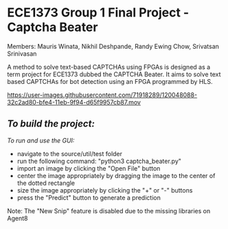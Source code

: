 # ECE1373 Group 1 Final Project - Captcha Beater
Members: 
  Mauris Winata,
  Nikhil Deshpande,
  Randy Ewing Chow,
  Srivatsan Srinivasan
  
A method to solve text-based CAPTCHAs using FPGAs is designed as a term project for ECE1373 dubbed the CAPTCHA Beater. It aims to solve text based CAPTCHAs for bot detection using an FPGA programmed by HLS. 


https://user-images.githubusercontent.com/71918289/120048088-32c2ad80-bfe4-11eb-9f94-d65f9957cb87.mov

*To build the project:*
-


*To run and use the GUI:*
- navigate to the source/util/test folder
- run the following command: "python3 captcha_beater.py"
- import an image by clicking the "Open File" button
- center the image appropriately by dragging the image to the center of the dotted rectangle 
- size the image appropriately by clicking the "+" or "-" buttons
- press the "Predict" button to generate a prediction

Note: The "New Snip" feature is disabled due to the missing libraries on Agent8
